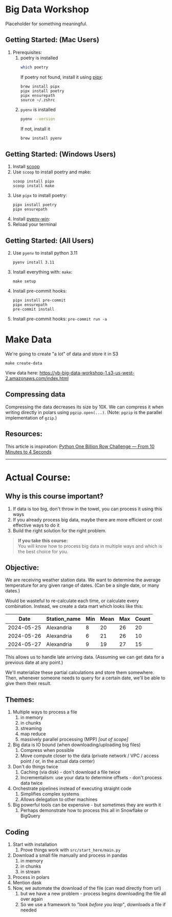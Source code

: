 # Big Data Workshop
Placeholder for something meaningful.

## Getting Started: (Mac Users)
1. Prerequisites:
   1. poetry is installed
      ```bash
      which poetry
      ```
      If poetry not found, install it using [pipx](https://pipx.pypa.io/stable/installation/):
      ```
      brew install pipx
      pipx install poetry
      pipx ensurepath
      source ~/.zshrc
      ```
   2. `pyenv` is installed
      ```bash
      pyenv --version
      ```
      If not, install it
      ```bash
      brew install pyenv
      ```
## Getting Started: (Windows Users)
1. Install [scoop](https://scoop.sh/)
2. Use `scoop` to install poetry and make:
   ```shell
   scoop install pipx
   scoop install make
   ```
3. Use `pipx` to install poetry:
   ```shell
   pipx install poetry
   pipx ensurepath
   ```
4. Install [pyenv-win](https://github.com/pyenv-win/pyenv-win):
5. Reload your terminal

## Getting Started: (All Users)
2. Use `pyenv` to install python 3.11
   ```
   pyenv install 3.11
   ```
2. Install everything with: `make`:
   ```shell
   make setup
   ```
3. Install pre-commit hooks:
   ```shell
   pipx install pre-commit
   pipx ensurepath
   pre-commit install
   ```
4. Install pre-commit hooks: `pre-commit run -a`


# Make Data
We're going to create "a lot" of data and store it in S3
```shell
make create-data
```
View data here: https://yb-big-data-workshop-1.s3-us-west-2.amazonaws.com/index.html

## Compressing data
Compressing the data decreases its size by 10X. We can compress it when writing directly in polars
using `pgzip.open(...)`. (Note: `pgzip` is the parallel implementation of `gzip`.)


## Resources:
This article is inspiration: [Python One Billion Row Challenge — From 10 Minutes to 4 Seconds](https://medium.com/towards-data-science/python-one-billion-row-challenge-from-10-minutes-to-4-seconds-0718662b303e)


----

# Actual Course:

## Why is this course important?
1. If data is too big, don't throw in the towel, you can process it using this ways
2. If you already process big data, maybe there are more efficient or cost effective ways to do it
3. Build the right solution for the right problem.

> **If you take this course:**<br>
> You will know how to process big data in multiple ways and which is the best
> choice for you.


## Objective:
We are receiving weather station data. We want to determine the average temperature
for any given range of dates. (Can be a single date, or many dates.)

Would be wasteful to re-calculate each time, or calculate every combination. Instead, we create a data mart which
looks like this:

| Date       | Station_name | Min | Mean | Max | Count |
|------------|--------------|-----|------|-----|-------|
| 2024-05-25 | Alexandria   | 8   | 20   | 26  | 20    |
| 2024-05-26 | Alexandria   | 6   | 21   | 26  | 10    |
| 2024-05-27 | Alexandria   | 9   | 19   | 27  | 15    |

This allows us to handle late arriving data. (Assuming we can get data for a previous date at any point.)

We'll materialize these partial calculations and store them somewhere. Then, whenever someone
needs to query for a certain date, we'll be able to give them their result.



## Themes:
1. Multiple ways to process a file
   1. in memory
   2. in chunks
   3. streaming
   4. map reduce
   5. massively parallel processing (MPP) _[out of scope]_
2. Big data is IO bound (when downloading/uploading big files)
   1. Compress when possible
   2. Move compute closer to the data (private network / VPC / access point / or, in the actual data center)
3. Don't do things twice
   1. Caching (via disk) - don't download a file twice
   2. Incrementalism: use your data to determine offsets - don't process data twice
4. Orchestrate pipelines instead of executing straight code
   1. Simplifies complex systems
   2. Allows delegation to other machines
5. Big powerful tools can be expensive - but sometimes they are worth it
   1. Perhaps demonstrate how to process this all in Snowflake or BigQuery

## Coding
1. Start with installation
   1. Prove things work with `src/start_here/main.py`
2. Download a small file manually and process in pandas
   1. in memory
   2. in chunks
   3. in stream
3. Process in polars
4. Mention dask
5. Now, we automate the download of the file (can read directly from url)
   1. but we have a new problem - process begins downloading the file all over again
   2. So we use a framework to _"look before you leap"_, downloads a file if needed
